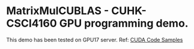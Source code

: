 # MatrixMulCUBLAS - CUHK-CSCI4160 GPU programming demo.

This demo has been tested on GPU17 server.
Ref: [CUDA Code Samples](https://developer.nvidia.com/cuda-code-samples)

